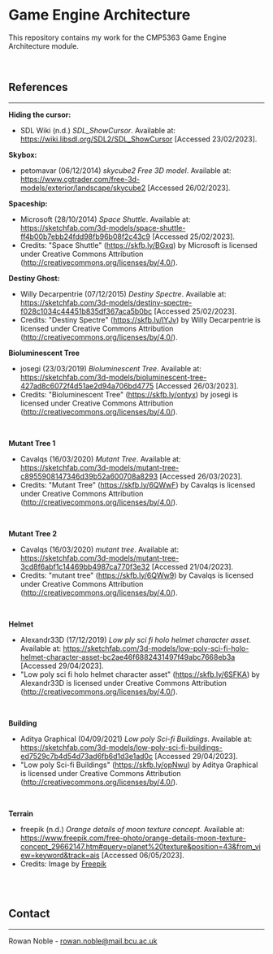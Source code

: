# Game Engine Architecture

This repository contains my work for the CMP5363 Game Engine Architecture module. 

<br>

## References

***

**Hiding the cursor:**
* SDL Wiki (n.d.) *SDL_ShowCursor*. Available at: https://wiki.libsdl.org/SDL2/SDL_ShowCursor [Accessed 23/02/2023]. 

**Skybox:**
* petomavar (06/12/2014) *skycube2 Free 3D model*. Available at: https://www.cgtrader.com/free-3d-models/exterior/landscape/skycube2 [Accessed 26/02/2023].

**Spaceship:**
* Microsoft (28/10/2014) *Space Shuttle*. Available at: https://sketchfab.com/3d-models/space-shuttle-ff4b00b7ebb24fdd98fb96b08f2c43c9 [Accessed 25/02/2023].
* Credits: "Space Shuttle" (https://skfb.ly/BGxq) by Microsoft is licensed under Creative Commons Attribution (http://creativecommons.org/licenses/by/4.0/).

**Destiny Ghost:**
* Willy Decarpentrie (07/12/2015) *Destiny Spectre*. Available at: https://sketchfab.com/3d-models/destiny-spectre-f028c1034c44451b835df367aca5b0bc [Accessed 25/02/2023].
* Credits: "Destiny Spectre" (https://skfb.ly/IYJv) by Willy Decarpentrie is licensed under Creative Commons Attribution (http://creativecommons.org/licenses/by/4.0/).

**Bioluminescent Tree**
* josegi (23/03/2019) *Bioluminescent Tree*. Available at: https://sketchfab.com/3d-models/bioluminescent-tree-427ad8c6072f4d51ae2d94a706bd4775 [Accessed 26/03/2023].
* Credits: "Bioluminescent Tree" (https://skfb.ly/ontyx) by josegi is licensed under Creative Commons Attribution (http://creativecommons.org/licenses/by/4.0/).
<br>

**Mutant Tree 1**
* Cavalqs (16/03/2020) *Mutant Tree*. Available at: https://sketchfab.com/3d-models/mutant-tree-c8955908147346d39b52a600708a8293 [Accessed 26/03/2023].
* Credits: "Mutant Tree" (https://skfb.ly/6QWwF) by Cavalqs is licensed under Creative Commons Attribution (http://creativecommons.org/licenses/by/4.0/).
<br>

**Mutant Tree 2**
* Cavalqs (16/03/2020) *mutant tree*. Available at: https://sketchfab.com/3d-models/mutant-tree-3cd8f6abf1c14469bb4987ca770f3e32 [Accessed 21/04/2023].
* Credits: "mutant tree" (https://skfb.ly/6QWw9) by Cavalqs is licensed under Creative Commons Attribution (http://creativecommons.org/licenses/by/4.0/).
<br>

**Helmet**
* Alexandr33D (17/12/2019) *Low ply sci fi holo helmet character asset*. Available at: https://sketchfab.com/3d-models/low-poly-sci-fi-holo-helmet-character-asset-bc2ae46f6882431497f49abc7668eb3a [Accessed 29/04/2023].
* "Low poly sci fi holo helmet character asset" (https://skfb.ly/6SFKA) by Alexandr33D is licensed under Creative Commons Attribution (http://creativecommons.org/licenses/by/4.0/).
<br>

**Building**
* Aditya Graphical (04/09/2021) *Low poly Sci-fi Buildings*. Available at: https://sketchfab.com/3d-models/low-poly-sci-fi-buildings-ed7529c7b4d54d73ad6fb6d1d3e1ad0c [Accessed 29/04/2023].
* "Low poly Sci-fi Buildings" (https://skfb.ly/opNwu) by Aditya Graphical is licensed under Creative Commons Attribution (http://creativecommons.org/licenses/by/4.0/).
<br>

**Terrain**
* freepik (n.d.) *Orange details of moon texture concept*. Available at: https://www.freepik.com/free-photo/orange-details-moon-texture-concept_29662147.htm#query=planet%20texture&position=43&from_view=keyword&track=ais [Accessed 06/05/2023].
* Credits: Image by <a href="https://www.freepik.com/free-photo/orange-details-moon-texture-concept_29662147.htm#query=planet%20texture&position=43&from_view=keyword&track=ais">Freepik</a>
<br>
<br>

## Contact

***

Rowan Noble - rowan.noble@mail.bcu.ac.uk
